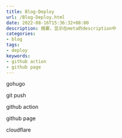 ```yaml
---
title: Blog-Deploy
url: /Blog-Deploy.html
date: 2022-08-16T15:36:32+08:00
description: 摘要，显示在meta的description中
categories:
- blog
tags:
- deploy
keywords:
- github action
- github page
---
```


gohugo

git push

github action 

github page

cloudflare